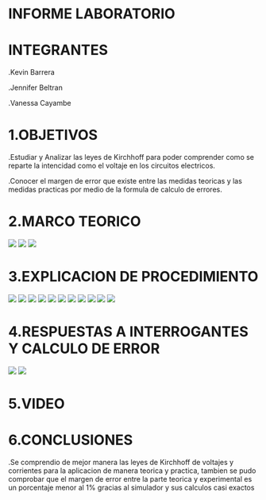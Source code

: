 # INFORME LABORATORIO

# INTEGRANTES
.Kevin Barrera

.Jennifer Beltran

.Vanessa Cayambe

# 1.OBJETIVOS

.Estudiar y Analizar las leyes de Kirchhoff para poder comprender como se reparte la intencidad como 
el voltaje en los circuitos electricos.

.Conocer el margen de error que existe entre las medidas teoricas y las medidas practicas por medio 
de la formula de calculo de errores.

# 2.MARCO TEORICO

![](https://github.com/Kevinsan21/Imagenes-Laboratorio-1-/blob/main/2.png)
![](https://github.com/Kevinsan21/Imagenes-Laboratorio-1-/blob/main/1.png)
![](https://github.com/Kevinsan21/Imagenes-Laboratorio-1-/blob/main/3.png)

# 3.EXPLICACION DE PROCEDIMIENTO 
![](https://github.com/Kevinsan21/Imagenes-Laboratorio-1-/blob/main/Circuitos2_1.jpg)
![](https://github.com/Kevinsan21/Imagenes-Laboratorio-1-/blob/main/Circuitos2_2.jpg)
![](https://github.com/Kevinsan21/Imagenes-Laboratorio-1-/blob/main/Circuitos2_3.jpg)
![](https://github.com/Kevinsan21/Imagenes-Laboratorio-1-/blob/main/Circuitos2_4.jpg)
![](https://github.com/Kevinsan21/Imagenes-Laboratorio-1-/blob/main/Circuitos2_5.jpg)
![](https://github.com/Kevinsan21/Imagenes-Laboratorio-1-/blob/main/VR1_1.jpg)
![](https://github.com/Kevinsan21/Imagenes-Laboratorio-1-/blob/main/Circuitos2_7.jpg)
![](https://github.com/Kevinsan21/Imagenes-Laboratorio-1-/blob/main/21.png)
![](https://github.com/Kevinsan21/Imagenes-Laboratorio-1-/blob/main/22.png)
![](https://github.com/Kevinsan21/Imagenes-Laboratorio-1-/blob/main/23.png)
![](https://github.com/Kevinsan21/Imagenes-Laboratorio-1-/blob/main/24.png)

# 4.RESPUESTAS A INTERROGANTES Y CALCULO DE ERROR
![](https://github.com/Kevinsan21/Imagenes-Laboratorio-1-/blob/main/1234_1.jpg)
![](https://github.com/Kevinsan21/Imagenes-Laboratorio-1-/blob/main/1234_2.jpg)
# 5.VIDEO

# 6.CONCLUSIONES 

.Se comprendio de mejor manera  las leyes de Kirchhoff de voltajes y corrientes  para la aplicacion de  manera teorica y practica, tambien se pudo comprobar que el margen de error entre la parte teorica  y experimental es un porcentaje menor al 1% gracias al simulador y sus calculos casi exactos

